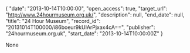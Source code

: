 {
  "date": "2013-10-14T10:00:00", 
  "open_access": true, 
  "target_url": "http://www.24hourmuseum.org.uk/", 
  "description": null, 
  "end_date": null, 
  "title": "24 Hour Museum", 
  "record_id": "20131014T100000/i86boeur9kUIArPjxax4cA==", 
  "publisher": "24hourmuseum.org.uk", 
  "start_date": "2013-10-14T10:00:00Z"
}

None